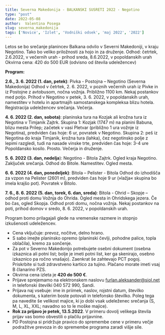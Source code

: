 ```yaml
---
title: Severna Makedonija - BALKANSKI SUSRETI 2022 - Negotino
type: "post"
date: 2022-05-08
author:  Valentina Posega
slug: severna_makedonija
tags: ['Novice', 'Izlet', 'Vodniški odsek', 'maj 2022', '2022']
---
```


Letos se bo srečanje planincev Balkana odvilo v Severni Makedoniji, v kraju Negotino. Tako bo veliko priložnosti za hojo in za druženje. 
Odhod: četrtek, 2.6.2022, v večernih urah -  prihod sreda, 8.6.2022, v popoldanskih urah
Okvirna cena: 420 do 500 EUR (odvisno od števila udeležencev)

**Program:**

**2.6., 3. 6. 2022 (1. dan, petek)**: Pivka - Postojna – Negotino (Severna Makedonija)
Odhod v četrtek, 2. 6. 2022, v poznih večernih urah iz Pivke in iz Postojne z avtobusom, nočna vožnja. Približno 1100 km. Nekaj postankov med potjo. Prihod v Negotino v petek, 3. 6. 2022, v popoldanskih urah, namestitev v hotelu in apartmajih samostanskega kompleksa blizu hotela. Registracija udeležencev srečanja. Večerja. 

**4. 6. 2022 (2. dan, sobota)**: planinska tura na Kozjak ali krožna tura iz Negotina v Timjanik
Zajtrk.
Skupina 1: Kozjak (1747 m) na planini Babuna, blizu mesta Prilep; začetek v vasi Pletvar (približno 1 ura vožnje iz Negotina), predviden čas hoje:  6 ur, povratek v Negotino.
Skupina 2: peš iz Negotina do kraja Timjanik, krožna tura (lahka), čez negotinsko polje z lepimi razgledi, tudi na nasade vinske trte, predviden čas hoje: 3-4 ure
Popoldansko kosilo. Prosto. Večerja in druženje.

**5. 6. 2022 (3. dan, nedelja**):  Negotino - Bitola
Zajtrk. Ogled kraja Negotino. Zaključek srečanja.
Odhod do Bitole. Namestitev. Ogled mesta.

**6. 6. 2022 (4. dan, ponedeljek)**:  Bitola – Pelister  - Bitola
Odhod do izhodišča za vzpon na Pelister (2601 m), predviden čas hoje 9 ur (»lažja« skupina bo imela krajšo pot). Povratek v Bitolo.

**7. 6., 8. 6. 2022 (5. dan, torek, 6. dan, sreda)**:  Bitola - Ohrid – Skopje – odhod proti domu
Vožnja do Ohrida. Ogled mesta in Ohridskega jezera. Če bo čas, ogled Skopja. Odhod proti domu, nočna vožnja. Nekaj postankov na poti, prihod domov v sredo, 8. 6. 2022, v popoldanskih urah.


Program bomo prilagajali glede na vremenske razmere in stopnjo izkušenosti udeležencev.
- Cena vključuje: prevoz, nočitve, delno hrano.
- S sabo imejte planinsko opremo (planinski čevlji, pohodne palice, topla oblačila), kremo za sončenje.
- Za pot v Severno Makedonijo potrebujete osebni dokument (osebna izkaznica ali potni list; bolje je imeti potni list, ker ga skenirajo, osebno izkaznico pa ročno vnašajo). Zaenkrat še zahtevajo PCT pogoj. Priskrbite si tudi zdravstveno kartico za tujino. Plačano morate imeti vsaj B članarino PZS.
- Okvirna cena izleta je **420 do 500 €**.
- Prijave sprejemamo  na elektronskem naslovu furlan.aleksander@siol.net in telefonski številki 040 572 990, Sandi.
- Prijava naj vsebuje: ime in priimek, naslov, rojstni datum, številko dokumenta, s katerim boste potovali in telefonsko številko. Poleg tega pa navedite še velikost majice, ki jo dobi vsak udeleženec srečanja (S, M, L, XL, XXL; navadno so to le moške majice).
- **Rok za prijavo je petek, 13.5.2022**. V primeru dovolj velikega števila prijav vas bomo obvestili o plačilu prijavnine.
- PD Postojna si pridržuje pravico do spremembe cene v primeru večje podražitve prevoza in do spremembe programa zaradi višje sile.



